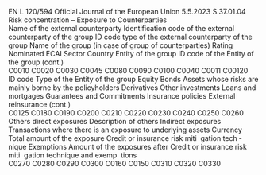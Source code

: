 EN  L 120/594 Official Journal of the European Union 5.5.2023
 S.37.01.04  
Risk concentration – Exposure to Counterparties  
Name of the 
external 
counterparty  Identification 
code of the 
external 
counterparty 
of the group  ID code type of the 
external 
counterparty of the 
group  Name of the group 
(in case of group of 
counterparties)  Rating  Nominated ECAI  Sector  Country  Entity of the 
group  ID code of 
the Entity of 
the group  (cont.)  
C0010  C0020  C0030  C0045  C0080  C0090  C0100  C0040  C0011  C00120  
ID code 
Type of the 
Entity of the 
group  Equity  Bonds  Assets whose risks 
are mainly borne by 
the policyholders  Derivatives  Other investments  Loans and 
mortgages  Guarantees and 
Commitments  Insurance 
policies  External 
reinsurance  (cont.)  
C0125  C0180  C0190  C0200  C0210  C0220  C0230  C0240  C0250  C0260  
Others 
direct 
exposures  Description 
of others  Indirect exposures  Transactions where 
there is an exposure 
to underlying assets  Currency  Total amount of the 
exposure  Credit or 
insurance 
risk miti ­
gation tech ­
nique  Exemptions  Amount of 
the 
exposures 
after Credit 
or insurance 
risk miti ­
gation 
technique 
and exemp ­
tions  
C0270  C0280  C0290  C0300  C0160  C0150  C0310  C0320  C0330